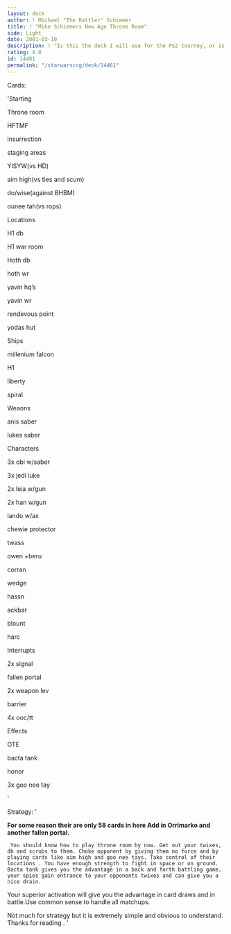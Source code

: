 ```yaml
---
layout: deck
author: ! Michael "The Rattler" Schiemer
title: ! "Mike Schiemers New Age Throne Room"
side: Light
date: 2001-03-10
description: ! "Is this the deck I will use for the PS2 tourney, or is it just a decoy?"
rating: 4.0
id: 14461
permalink: "/starwarsccg/deck/14461"
---
```

Cards: 

'Starting

Throne room

HFTMF

insurrection

staging areas

YISYW(vs HD)

aim high(vs ties and scum)

do/wise(against BHBM)

ounee tah(vs rops)


Locations

H1 db

H1 war room

Hoth db

hoth wr

yavin hq’s

yavin wr

rendevous point

yodas hut


Ships

millenium falcon

H1

liberty

spiral


Weaons

anis saber

lukes saber


Characters

3x obi w/saber

3x jedi luke

2x leia w/gun

2x han w/gun

lando w/ax

chewie protector

twass

owen +beru

corran

wedge

hassn

ackbar

blount

harc


Interrupts

2x signal

fallen portal

2x weapon lev

barrier

4x ooc/tt



Effects

OTE

bacta tank

honor

3x goo nee tay

'

Strategy: '

 
****For some reason their are only 58 cards in here Add in Orrimarko and another fallen portal.****


     You should know how to play throne room by now. Get out your twixes, db and scrubs to them. Choke opponent by giving them no force and by playing cards like aim high and goo nee tays. Take control of their locations . You have enough strength to fight in space or on ground. Bacta tank gives you the advantage in a back and forth battling game. your spies gain entrance to your opponents twixes and can give you a nice drain.

Your superior activation will give you the advantage in card draws and in battle.Use common sense to handle all matchups. 


Not much for strategy but it is extremely simple and obvious to understand. Thanks for reading .  '
